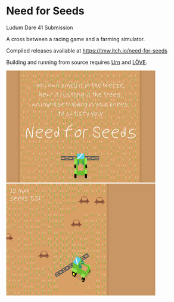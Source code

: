 # Need for Seeds

Ludum Dare 41 Submission

A cross between a racing game and a farming simulator.

Compiled releases available at https://tmw.itch.io/need-for-seeds

Building and running from source requires [Urn](https://github.com/SquidDev/urn) and [LÖVE](https://love2d.org).

![](screen-1.png)
![](screen-2.png)

